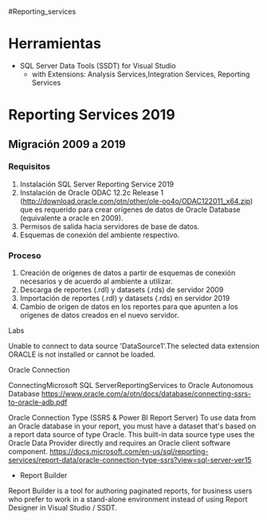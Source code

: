#Reporting_services


# Herramientas

- SQL Server Data Tools (SSDT) for Visual Studio
  - with Extensions: Analysis Services,Integration Services, Reporting Services

# Reporting Services 2019

## Migración 2009 a 2019

### Requisitos
1. Instalación SQL Server Reporting Service 2019
2. Instalación de Oracle ODAC 12.2c Release 1 (http://download.oracle.com/otn/other/ole-oo4o/ODAC122011_x64.zip) que es requerido para crear orígenes de datos de Oracle Database (equivalente a oracle en 2009).
3. Permisos de salida hacia servidores de base de datos.
4. Esquemas de conexión del ambiente respectivo.

### Proceso
1. Creación de orígenes de datos a partir de esquemas de conexión necesarios y de acuerdo al ambiente a utilizar.
2. Descarga de reportes (.rdl) y datasets (.rds) de servidor 2009
3. Importación de reportes (.rdl) y datasets (.rds) en servidor 2019
4. Cambio de origen de datos en los reportes para que apunten a los orígenes de datos creados en el nuevo servidor.

Labs

Unable to connect to data source 'DataSource1'.The selected data extension ORACLE is not installed or cannot be loaded. 


Oracle Connection

ConnectingMicrosoft SQL ServerReportingServices to Oracle Autonomous Database
https://www.oracle.com/a/otn/docs/database/connecting-ssrs-to-oracle-adb.pdf

Oracle Connection Type (SSRS & Power BI Report Server)
To use data from an Oracle database in your report, you must have a dataset that's based on a report data source of type Oracle. This built-in data source type uses the Oracle Data Provider directly and requires an Oracle client software component. 
https://docs.microsoft.com/en-us/sql/reporting-services/report-data/oracle-connection-type-ssrs?view=sql-server-ver15



- Report Builder

Report Builder is a tool for authoring paginated reports, for business users who prefer to work in a stand-alone environment instead of using Report Designer in Visual Studio / SSDT. 

